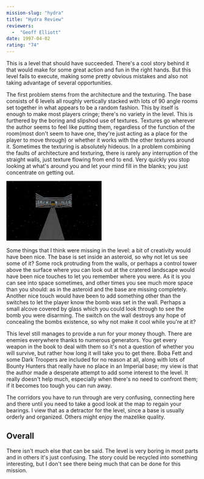 ```yaml
---
mission-slug: "hydra"
title: "Hydra Review"
reviewers: 
  -  "Geoff Elliott"
date: 1997-04-02
rating: "74"
---
```


This is a level that should have succeeded. There's a cool story behind it that would make for some great action and fun in the right hands. But this level fails to execute, making some pretty obvious mistakes and also not taking advantage of several opportunities.

The first problem stems from the architecture and the texturing. The base consists of 6 levels all roughly vertically stacked with lots of 90 angle rooms set together in what appears to be a random fashion. This by itself is enough to make most players cringe; there's no variety in the level. This is furthered by the boring and slipshod use of textures. Textures go wherever the author seems to feel like putting them, regardless of the function of the room(most don't seem to have one, they're just acting as a place for the player to move through) or whether it works with the other textures around it. Sometimes the texturing is absolutely hideous. In a problem combining the faults of architecture and texturing, there is rarely any interruption of the straight walls, just texture flowing from end to end. Very quickly you stop looking at what's around you and let your mind fill in the blanks; you just concentrate on getting out.

![Hydra screenshot](./hydra.png "There are lots of problems with this level; unfortunately many, like this one, are very obvious.")

Some things that I think were missing in the level: a bit of creativity would have been nice. The base is set inside an asteroid, so why not let us see some of it? Some rock protruding from the walls, or perhaps a control tower above the surface where you can look out at the cratered landscape would have been nice touches to let you remember where you were. As it is you can see into space sometimes, and other times you see much more space than you should: as in the asteroid and the base are missing completely. Another nice touch would have been to add something other than the switches to let the player know the bomb was set in the wall. Perhaps a small alcove covered by glass which you could look through to see the bomb you were disarming. The switch on the wall destroys any hope of concealing the bombs existence, so why not make it cool while you're at it?

This level still manages to provide a run for your money though. There are enemies everywhere thanks to numerous generators. You get every weapon in the book to deal with them so it's not a question of whether you will survive, but rather how long it will take you to get there. Boba Fett and some Dark Troopers are included for no reason at all, along with lots of Bounty Hunters that really have no place in an Imperial base; my view is that the author made a desperate attempt to add some interest to the level. It really doesn't help much, especially when there's no need to confront them; if it becomes too tough you can run away.

The corridors you have to run through are very confusing, connecting here and there until you need to take a good look at the map to regain your bearings. I view that as a detractor for the level, since a base is usually orderly and organized. Others might enjoy the mazelike quality.

## Overall

There isn't much else that can be said. The level is very boring in most parts and in others it's just confusing. The story could be recycled into something interesting, but I don't see there being much that can be done for this mission.
